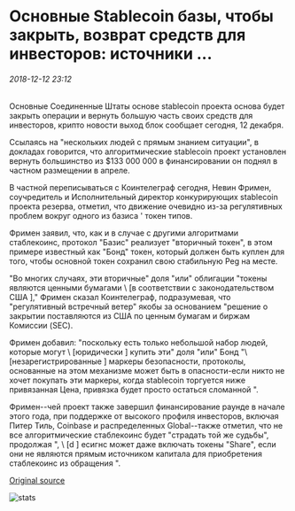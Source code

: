 # Основные Stablecoin базы, чтобы закрыть, возврат средств для инвесторов: источники ...

###### 2018-12-12 23:12

Основные Соединенные Штаты основе stablecoin проекта основа будет закрыть операции и вернуть большую часть своих средств для инвесторов, крипто новости выход блок сообщает сегодня, 12 декабря.

Ссылаясь на "нескольких людей с прямым знанием ситуации", в докладах говорится, что алгоритмические stablecoin проект установлен вернуть большинство из $133 000 000 в финансировании он поднял в частном размещении в апреле.

В частной переписываться с Коинтелеграф сегодня, Невин Фримен, соучредитель и Исполнительный директор конкурирующих stablecoin проекта резерва, отметил, что движение очевидно из-за регулятивных проблем вокруг одного из базиса ' токен типов.

Фримен заявил, что, как и в случае с другими алгоритмами стаблекоинс, протокол "Базис" реализует "вторичный токен", в этом примере известный как "Бонд" токен, который должен быть куплен для того, чтобы основной токен сохранил свою стабильную Peg на месте.

"Во многих случаях, эти вторичные" доля "или" облигации "токены являются ценными бумагами \ [в соответствии с законодательством США \]," Фримен сказал Коинтелеграф, подразумевая, что "регулятивный встречный ветер" якобы за основанием "решение о закрытии поставляются из США по ценным бумагам и биржам Комиссии (SEC).

Фримен добавил: "поскольку есть только небольшой набор людей, которые могут \ [юридически \] купить эти" доля "или" Бонд "\ [незарегистрированные \] маркеры безопасности, протоколы, основанные на этом механизме может быть в опасности-если никто не хочет покупать эти маркеры, когда stablecoin торгуется ниже привязанная Цена, привязка будет просто остаться сломанной ".

Фримен--чей проект также завершил финансирование раунде в начале этого года, при поддержке от высокого профиля инвесторов, включая Питер Тиль, Coinbase и распределенных Global--также отметил, что не все алгоритмические стаблекоинс будет "страдать той же судьбы", продолжая ", \ [d \] есигнс может даже включать токены "Share", если они не являются прямым источником капитала для приобретения стаблекоинс из обращения ".

[Original source](https://cointelegraph.com/news/major-stablecoin-basis-to-close-return-funds-to-investors-sources)

![stats](https://c.statcounter.com/11760860/0/a89fa40b/1/ "stats")